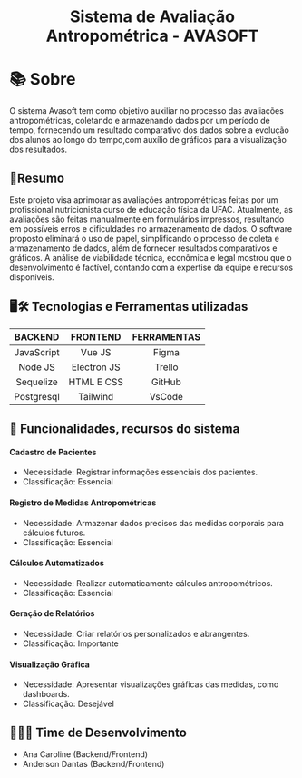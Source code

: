 <h1 align="center"> 
Sistema de Avaliação Antropométrica - AVASOFT </h1>

# 📚 Sobre
O sistema Avasoft tem como objetivo auxiliar no processo das avaliações antropométricas, coletando e armazenando dados por um período de tempo, fornecendo um resultado comparativo dos dados sobre a evolução dos alunos ao longo do tempo,com auxílio de gráficos para a visualização dos resultados.

## 📑Resumo
Este projeto visa aprimorar as avaliações antropométricas feitas por um profissional nutricionista curso de educação física da UFAC. Atualmente, as avaliações são feitas manualmente em formulários impressos, resultando em possíveis erros e dificuldades no armazenamento de dados. O software proposto eliminará o uso de papel, simplificando o processo de coleta e armazenamento de dados, além de fornecer resultados comparativos e gráficos. A análise de viabilidade técnica, econômica e legal mostrou que o desenvolvimento é factível, contando com a expertise da equipe e recursos disponíveis.

## 🖥️🛠️ Tecnologias e Ferramentas utilizadas

<div align="center">

|   **BACKEND**   |   **FRONTEND**  |   **FERRAMENTAS**  |
| :---------: | :---------: | :------------: |
|  JavaScript |    Vue JS   |     Figma      |
|   Node JS   | Electron JS |    Trello      |
|  Sequelize  | HTML E CSS  |    GitHub      |
|  Postgresql |  Tailwind   |    VsCode      |

</div>

 

## 🚀  Funcionalidades, recursos do sistema
#### Cadastro de Pacientes
- Necessidade: Registrar informações essenciais dos pacientes.
- Classificação: Essencial
  
#### Registro de Medidas Antropométricas
- Necessidade: Armazenar dados precisos das medidas corporais para cálculos futuros.
- Classificação: Essencial

#### Cálculos Automatizados
- Necessidade: Realizar automaticamente cálculos antropométricos.
- Classificação: Essencial

#### Geração de Relatórios
- Necessidade: Criar relatórios personalizados e abrangentes.
- Classificação: Importante

#### Visualização Gráfica
- Necessidade: Apresentar visualizações gráficas das medidas, como dashboards.
- Classificação: Desejável

## 👩‍💻💼 Time de Desenvolvimento
- Ana Caroline (Backend/Frontend)
- Anderson Dantas (Backend/Frontend)
